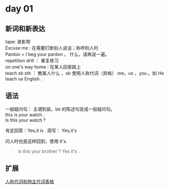 # day 01

## 新词和新表达

tape: 录影带  
Excuse me : 在需要打断别人说话；称呼别人时  
Pardon = I beg your pardon 。 什么，请再说一遍。  
repetition drill ： 重复练习  
on one's way home : 在某人回家路上  
teach sb sth ： 教某人什么 ，sb 使用人称代词（宾格） me，us ，you 。如 He teach us English .

## 语法

一般疑问句： 主谓到装，be 的陈述句变成一般疑问句。  
this is your watch .  
Is this your watch ?

肯定回答：Yes,it is . 简写： Yes,it's

问人时也是这样回到，使用 it's.

> Is this your brother ?
> Yes it's .

## 扩展

[人称代词和物主代词表格](https://en-grammar.xiao84.com/201707/29116.html)
